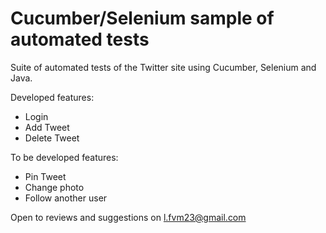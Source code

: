 # Cucumber/Selenium sample of automated tests

Suite of automated tests of the Twitter site using Cucumber, Selenium and Java.

Developed features:
+ Login
+ Add Tweet
+ Delete Tweet

To be developed features:

+ Pin Tweet
+ Change photo
+ Follow another user

Open to reviews and suggestions on l.fvm23@gmail.com